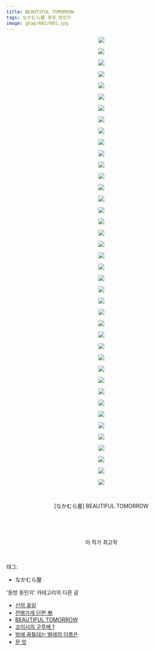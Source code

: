 ```yaml
---
title: BEAUTIFUL TOMORROW
tags: なかむら屋 동방_동인지
image: ghap/682/001.jpg
---
```

<div class="article">
<p style="text-align: center; clear: none; float: none;"><img src="{{ site.nasurl }}/ghap/682/001.jpg"/></p>
<p style="text-align: center; clear: none; float: none;"><img src="{{ site.nasurl }}/ghap/682/002.jpg"/></p>
<p style="text-align: center; clear: none; float: none;"><img src="{{ site.nasurl }}/ghap/682/003.jpg"/></p>
<p style="text-align: center; clear: none; float: none;"><img src="{{ site.nasurl }}/ghap/682/004.jpg"/></p>
<p style="text-align: center; clear: none; float: none;"><img src="{{ site.nasurl }}/ghap/682/005.jpg"/></p>
<p style="text-align: center; clear: none; float: none;"><img src="{{ site.nasurl }}/ghap/682/006.jpg"/></p>
<p style="text-align: center; clear: none; float: none;"><img src="{{ site.nasurl }}/ghap/682/007.jpg"/></p>
<p style="text-align: center; clear: none; float: none;"><img src="{{ site.nasurl }}/ghap/682/008.jpg"/></p>
<p style="text-align: center; clear: none; float: none;"><img src="{{ site.nasurl }}/ghap/682/009.jpg"/></p>
<p style="text-align: center; clear: none; float: none;"><img src="{{ site.nasurl }}/ghap/682/010.jpg"/></p>
<p style="text-align: center; clear: none; float: none;"><img src="{{ site.nasurl }}/ghap/682/011.jpg"/></p>
<p style="text-align: center; clear: none; float: none;"><img src="{{ site.nasurl }}/ghap/682/012.jpg"/></p>
<p style="text-align: center; clear: none; float: none;"><img src="{{ site.nasurl }}/ghap/682/013.jpg"/></p>
<p style="text-align: center; clear: none; float: none;"><img src="{{ site.nasurl }}/ghap/682/014.jpg"/></p>
<p style="text-align: center; clear: none; float: none;"><img src="{{ site.nasurl }}/ghap/682/015.jpg"/></p>
<p style="text-align: center; clear: none; float: none;"><img src="{{ site.nasurl }}/ghap/682/016.jpg"/></p>
<p style="text-align: center; clear: none; float: none;"><img src="{{ site.nasurl }}/ghap/682/017.jpg"/></p>
<p style="text-align: center; clear: none; float: none;"><img src="{{ site.nasurl }}/ghap/682/018.jpg"/></p>
<p style="text-align: center; clear: none; float: none;"><img src="{{ site.nasurl }}/ghap/682/019.jpg"/></p>
<p style="text-align: center; clear: none; float: none;"><img src="{{ site.nasurl }}/ghap/682/020.jpg"/></p>
<p style="text-align: center; clear: none; float: none;"><img src="{{ site.nasurl }}/ghap/682/021.jpg"/></p>
<p style="text-align: center; clear: none; float: none;"><img src="{{ site.nasurl }}/ghap/682/022.jpg"/></p>
<p style="text-align: center; clear: none; float: none;"><img src="{{ site.nasurl }}/ghap/682/023.jpg"/></p>
<p style="text-align: center; clear: none; float: none;"><img src="{{ site.nasurl }}/ghap/682/024.jpg"/></p>
<p style="text-align: center; clear: none; float: none;"><img src="{{ site.nasurl }}/ghap/682/025.jpg"/></p>
<p style="text-align: center; clear: none; float: none;"><img src="{{ site.nasurl }}/ghap/682/026.jpg"/></p>
<p style="text-align: center; clear: none; float: none;"><img src="{{ site.nasurl }}/ghap/682/027.jpg"/></p>
<p style="text-align: center; clear: none; float: none;"><img src="{{ site.nasurl }}/ghap/682/028.jpg"/></p>
<p style="text-align: center; clear: none; float: none;"><img src="{{ site.nasurl }}/ghap/682/029.jpg"/></p>
<p style="text-align: center; clear: none; float: none;"><img src="{{ site.nasurl }}/ghap/682/030.jpg"/></p>
<p style="text-align: center; clear: none; float: none;"><img src="{{ site.nasurl }}/ghap/682/031.jpg"/></p>
<p style="text-align: center; clear: none; float: none;"><img src="{{ site.nasurl }}/ghap/682/032.jpg"/></p>
<p style="text-align: center; clear: none; float: none;"><img src="{{ site.nasurl }}/ghap/682/033.jpg"/></p>
<p style="text-align: center; clear: none; float: none;"><img src="{{ site.nasurl }}/ghap/682/034.jpg"/></p>
<p style="text-align: center; clear: none; float: none;"><img src="{{ site.nasurl }}/ghap/682/035.jpg"/></p>
<p style="text-align: center; clear: none; float: none;"><img src="{{ site.nasurl }}/ghap/682/036.jpg"/></p>
<p style="text-align: center; clear: none; float: none;"><img src="{{ site.nasurl }}/ghap/682/037.jpg"/></p>
<p style="text-align: center; clear: none; float: none;"><img src="{{ site.nasurl }}/ghap/682/038.jpg"/></p>
<p style="text-align: center; clear: none; float: none;"><img src="{{ site.nasurl }}/ghap/682/039.jpg"/></p>
<p style="text-align: center; clear: none; float: none;"><img src="{{ site.nasurl }}/ghap/682/040.jpg"/></p>
<p style="text-align: center; clear: none; float: none;"><br/></p>
<p style="text-align: center; clear: none; float: none;">[なかむら屋] BEAUTIFUL TOMORROW</p>
<p style="text-align: center; clear: none; float: none;"><br/></p>
<p style="text-align: center; clear: none; float: none;"><br/></p>
<p style="text-align: center; clear: none; float: none;">이 작가 최고작</p>
<p><br/></p>
</div><div class="tagTrail">
<p>태그: </p>
<ul>
<li>なかむら屋</li>
</ul>
</div><div class="another">
<p>'동방 동인지' 카테고리의 다른 글</p>
<ul>
<li><a href="/2016-07-05-ghap_684">신의 휴일</a></li>
<li><a href="/2016-07-05-ghap_683">전병가게 단편 参</a></li>
<li><a href="/2016-07-05-ghap_682">BEAUTIFUL TOMORROW</a></li>
<li><a href="/2016-07-05-ghap_680">코이시의 구루메 1</a></li>
<li><a href="/2016-07-05-ghap_679">밤에 꿈틀대는 벌레의 이름은</a></li>
<li><a href="/2016-07-05-ghap_678">문 앞</a></li>
</ul>
</div><div class="cb_module cb_fluid">
<div class="cb_wrt cb_profile">
</div><!-- commentList close -->
</div>